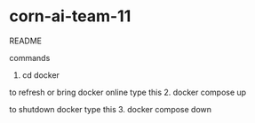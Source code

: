 # corn-ai-team-11
README

commands
1. cd docker

to refresh or bring docker online type this
2. docker compose up

to shutdown docker type this
3. docker compose down
